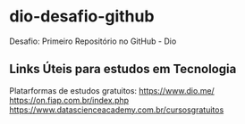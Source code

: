 # dio-desafio-github
Desafio: Primeiro Repositório no GitHub - Dio

## Links Úteis para estudos em Tecnologia
Platarformas de estudos gratuitos:
https://www.dio.me/
https://on.fiap.com.br/index.php
https://www.datascienceacademy.com.br/cursosgratuitos

